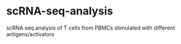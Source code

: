 # scRNA-seq-analysis
scRNA seq analysis of T cells from PBMCs stimulated with different antigens/activators
